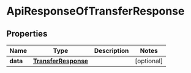 
# ApiResponseOfTransferResponse

## Properties
Name | Type | Description | Notes
------------ | ------------- | ------------- | -------------
**data** | [**TransferResponse**](TransferResponse.md) |  |  [optional]



